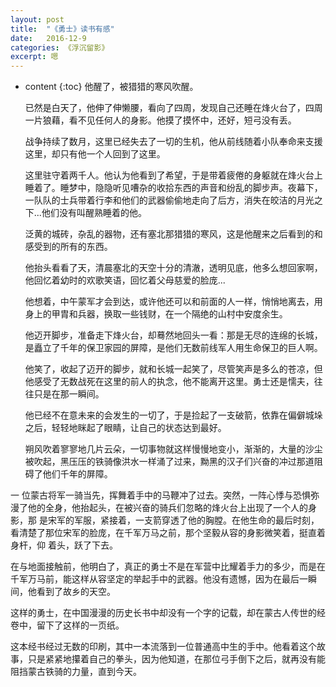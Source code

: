 ```yaml
---
layout: post
title:  "《勇士》读书有感"
date:   2016-12-9
categories: 《浮沉留影》
excerpt: 嗯
---
```


* content
{:toc}
  他醒了，被猎猎的寒风吹醒。


  已然是白天了，他伸了伸懒腰，看向了四周，发现自己还睡在烽火台了，四周一片狼藉，看不见任何人的身影。他摸了摸怀中，还好，短弓没有丢。


  战争持续了数月，这里已经失去了一切的生机，他从前线随着小队奉命来支援这里，却只有他一个人回到了这里。


  这里驻守着两千人。他认为他看到了希望，于是带着疲倦的身躯就在烽火台上睡着了。睡梦中，隐隐听见嘈杂的收拾东西的声音和纷乱的脚步声。夜幕下，一队队的士兵带着行李和他们的武器偷偷地走向了后方，消失在皎洁的月光之下...他们没有叫醒熟睡着的他。


  泛黄的城砖，杂乱的器物，还有塞北那猎猎的寒风，这是他醒来之后看到的和感受到的所有的东西。


  他抬头看看了天，清晨塞北的天空十分的清澈，透明见底，他多么想回家啊，他回忆着幼时的欢歌笑语，回忆着父母慈爱的脸庞...


  他想着，中午蒙军才会到达，或许他还可以和前面的人一样，悄悄地离去，用身上的甲胄和兵器，换取一些钱财，在一个隔绝的山村中安度余生。


  他迈开脚步，准备走下烽火台，却蓦然地回头一看：那是无尽的连绵的长城，是矗立了千年的保卫家园的屏障，是他们无数前线军人用生命保卫的巨人啊。


  他笑了，收起了迈开的脚步，就和长城一起笑了，尽管笑声是多么的苍凉，但他感受了无数战死在这里的前人的执念，他不能离开这里。勇士还是懦夫，往往只是在那一瞬间。


  他已经不在意未来的会发生的一切了，于是捡起了一支破箭，依靠在偏僻城垛之后，轻轻地眯起了眼睛，让自己的状态达到最好。


  朔风吹着寥寥地几片云朵，一切事物就这样慢慢地变小，渐渐的，大量的沙尘被吹起，黑压压的铁骑像洪水一样涌了过来，黝黑的汉子们兴奋的冲过那道阻碍了他们千年的屏障。


一 位蒙古将军一骑当先，挥舞着手中的马鞭冲了过去。突然，一阵心悸与恐惧弥漫了他的全身，他抬起头，在被兴奋的骑兵们忽略的烽火台上出现了一个人的身影，那 是宋军的军服，紧接着，一支箭穿透了他的胸膛。在他生命的最后时刻，看清楚了那位宋军的脸庞，在千军万马之前，那个坚毅从容的身影微笑着，挺直着身杆，仰 着头，跃了下去。


  在与地面接触前，他明白了，真正的勇士不是在军营中比耀着手力的多少，而是在千军万马前，能这样从容坚定的举起手中的武器。他没有遗憾，因为在最后一瞬间，他看到了故乡的天空。


  这样的勇士，在中国漫漫的历史长书中却没有一个字的记载，却在蒙古人传世的经卷中，留下了这样的一页纸。


  这本经书经过无数的印刷，其中一本流落到一位普通高中生的手中。他看着这个故事，只是紧紧地攥着自己的拳头，因为他知道，在那位弓手倒下之后，就再没有能阻挡蒙古铁骑的力量，直到今天。